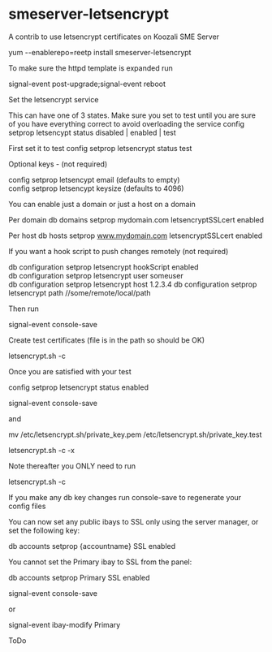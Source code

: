 # smeserver-letsencrypt
A contrib to use letsencrypt certificates on Koozali SME Server

yum --enablerepo=reetp install smeserver-letsencrypt

To make sure the httpd template is expanded run

signal-event post-upgrade;signal-event reboot

Set the letsencrypt service

This can have one of 3 states. Make sure you set to test until you are sure of you have everything correct to avoid overloading the service
config setprop letsencypt status disabled | enabled | test

First set it to test
config setprop letsencrypt status test

Optional keys - (not required)

config setprop letsencypt email (defaults to empty)  
config setprop letsencypt keysize (defaults to 4096)  

You can enable just a domain or just a host on a domain

Per domain 
db domains setprop mydomain.com letsencryptSSLcert enabled

Per host 
db hosts setprop www.mydomain.com letsencryptSSLcert enabled

If you want a hook script to push changes remotely (not required)

db configuration setprop letsencrypt hookScript enabled  
db configuration setprop letsencrypt user someuser  
db configuration setprop letsencrypt host 1.2.3.4
db configuration setprop letsencrypt path //some/remote/local/path  

Then run

signal-event console-save

Create test certificates (file is in the path so should be OK)

letsencrypt.sh -c

Once you are satisfied with your test

config setprop letsencrypt status enabled

signal-event console-save

and

mv /etc/letsencrypt.sh/private_key.pem /etc/letsencrypt.sh/private_key.test

letsencrypt.sh -c -x

Note thereafter you ONLY need to run

letsencrypt.sh -c

If you make any db key changes run console-save to regenerate your config files

You can now set any public ibays to SSL only using the server manager, or set the following key:

db accounts setprop {accountname} SSL enabled

You cannot set the Primary ibay to SSL from the panel:

db accounts setprop Primary SSL enabled

signal-event console-save 

or

signal-event ibay-modify Primary


ToDo

